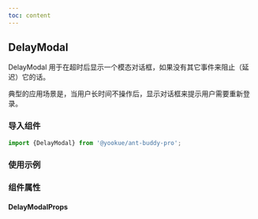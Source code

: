 ```yaml
---
toc: content
---
```


## DelayModal

DelayModal 用于在超时后显示一个模态对话框，如果没有其它事件来阻止（延迟）它的话。

典型的应用场景是，当用户长时间不操作后，显示对话框来提示用户需要重新登录。

### 导入组件

```jsx | pure
import {DelayModal} from '@yookue/ant-buddy-pro';
```

### 使用示例

<code src="./demo.zh-CN.tsx"></code>

### 组件属性

#### DelayModalProps

<API src="@/field/DelayModal/index.tsx" hideTitle></API>
